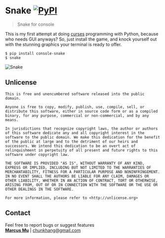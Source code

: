 # Snake [![PyPI](https://img.shields.io/pypi/v/console-snake.svg)](https://pypi.python.org/pypi/console-snake)

> Snake for console

This is my first attempt at doing [curses](https://docs.python.org/3/howto/curses.html) programming with Python, because who needs GUI anyways? So, just install the game, and knock yourself out with the stunning graphics your terminal is ready to offer.

```
$ pip install console-snake
$ snake
```

![Snake](https://user-images.githubusercontent.com/12708862/34082102-2a051740-e393-11e7-8cbc-e3ae03bfbeee.gif)

## Unlicense

```
This is free and unencumbered software released into the public domain.

Anyone is free to copy, modify, publish, use, compile, sell, or
distribute this software, either in source code form or as a compiled
binary, for any purpose, commercial or non-commercial, and by any
means.

In jurisdictions that recognize copyright laws, the author or authors
of this software dedicate any and all copyright interest in the
software to the public domain. We make this dedication for the benefit
of the public at large and to the detriment of our heirs and
successors. We intend this dedication to be an overt act of
relinquishment in perpetuity of all present and future rights to this
software under copyright law.

THE SOFTWARE IS PROVIDED "AS IS", WITHOUT WARRANTY OF ANY KIND,
EXPRESS OR IMPLIED, INCLUDING BUT NOT LIMITED TO THE WARRANTIES OF
MERCHANTABILITY, FITNESS FOR A PARTICULAR PURPOSE AND NONINFRINGEMENT.
IN NO EVENT SHALL THE AUTHORS BE LIABLE FOR ANY CLAIM, DAMAGES OR
OTHER LIABILITY, WHETHER IN AN ACTION OF CONTRACT, TORT OR OTHERWISE,
ARISING FROM, OUT OF OR IN CONNECTION WITH THE SOFTWARE OR THE USE OR
OTHER DEALINGS IN THE SOFTWARE.

For more information, please refer to <http://unlicense.org>
```

## Contact

Feel free to report bugs or suggest features <br/>
**[Marcus Mu](http://marcusmu.me)** | chunkhang@gmail.com